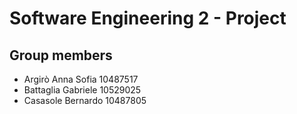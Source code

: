 # Software Engineering 2 - Project

## Group members
- Argirò Anna Sofia 10487517
- Battaglia Gabriele 10529025
- Casasole Bernardo 10487805